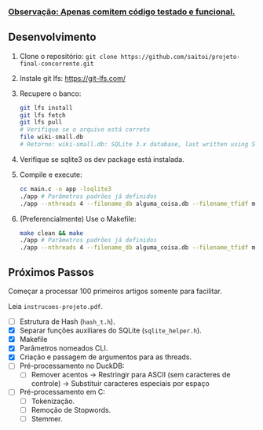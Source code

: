 ### <ins>**Observação**: Apenas comitem código testado e funcional.</ins> 

## Desenvolvimento

1. Clone o repositório: `git clone https://github.com/saitoi/projeto-final-concorrente.git`
2. Instale git lfs: https://git-lfs.com/
3. Recupere o banco:

    ```bash
    git lfs install
    git lfs fetch
    git lfs pull
    # Verifique se o arquivo está correto
    file wiki-small.db
    # Retorno: wiki-small.db: SQLite 3.x database, last written using SQLite version 3040001, file counter 1, database pages 93800, cookie 0x1, schema 4, UTF-8, version-valid-for 1
    ```

4. Verifique se sqlite3 os dev package está instalada.
5. Compile e execute:

    ```bash
    cc main.c -o app -lsqlite3
    ./app # Parâmetros padrões já definidos
    ./app --nthreads 4 --filename_db alguma_coisa.db --filename_tfidf marcos.bin
    ```

6. (Preferencialmente) Use o Makefile:

    ```bash
    make clean && make
    ./app # Parâmetros padrões já definidos
    ./app --nthreads 4 --filename_db alguma_coisa.db --filename_tfidf marcos.bin
    ```

## Próximos Passos

Começar a processar 100 primeiros artigos somente para facilitar.

Leia `instrucoes-projeto.pdf`.

- [ ] Estrutura de Hash (`hash_t.h`).
- [x] Separar funções auxiliares do SQLite (`sqlite_helper.h`).
- [x] Makefile
- [x] Parâmetros nomeados CLI.
- [x] Criação e passagem de argumentos para as threads.
- [ ] Pré-processamento no DuckDB:
    - [ ] Remover acentos -> Restringir para ASCII (sem caracteres de controle) -> Substituir caracteres especiais por espaço
- [ ] Pré-processamento em C:
    - [ ] Tokenização.
    - [ ] Remoção de Stopwords.
    - [ ] Stemmer.  

